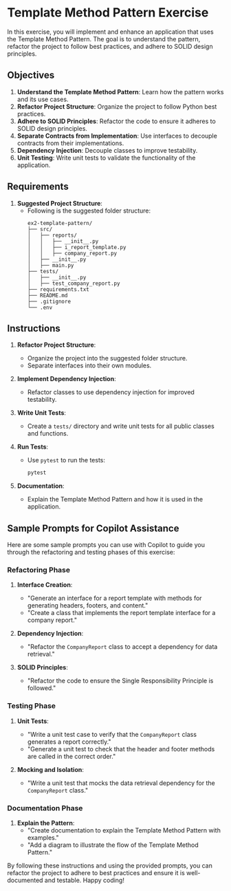 # Template Method Pattern Exercise

In this exercise, you will implement and enhance an application that uses the Template Method Pattern. The goal is to understand the pattern, refactor the project to follow best practices, and adhere to SOLID design principles.

## Objectives

1. **Understand the Template Method Pattern**: Learn how the pattern works and its use cases.
2. **Refactor Project Structure**: Organize the project to follow Python best practices.
3. **Adhere to SOLID Principles**: Refactor the code to ensure it adheres to SOLID design principles.
4. **Separate Contracts from Implementation**: Use interfaces to decouple contracts from their implementations.
5. **Dependency Injection**: Decouple classes to improve testability.
6. **Unit Testing**: Write unit tests to validate the functionality of the application.

## Requirements

1. **Suggested Project Structure**:
   - Following is the suggested folder structure:
     ```
     ex2-template-pattern/
     ├── src/
     │   ├── reports/
     │   │   ├── __init__.py
     │   │   ├── i_report_template.py
     │   │   ├── company_report.py
     │   ├── __init__.py
     │   ├── main.py
     ├── tests/
     │   ├── __init__.py
     │   ├── test_company_report.py
     ├── requirements.txt
     ├── README.md
     ├── .gitignore
     └── .env
     ```


## Instructions

1. **Refactor Project Structure**:
   - Organize the project into the suggested folder structure.
   - Separate interfaces into their own modules.

2. **Implement Dependency Injection**:
   - Refactor classes to use dependency injection for improved testability.

3. **Write Unit Tests**:
   - Create a `tests/` directory and write unit tests for all public classes and functions.

4. **Run Tests**:
   - Use `pytest` to run the tests:
     ```bash
     pytest
     ```

5. **Documentation**:
   - Explain the Template Method Pattern and how it is used in the application.

## Sample Prompts for Copilot Assistance

Here are some sample prompts you can use with Copilot to guide you through the refactoring and testing phases of this exercise:

### Refactoring Phase
1. **Interface Creation**:
   - "Generate an interface for a report template with methods for generating headers, footers, and content."
   - "Create a class that implements the report template interface for a company report."

2. **Dependency Injection**:
   - "Refactor the `CompanyReport` class to accept a dependency for data retrieval."

3. **SOLID Principles**:
   - "Refactor the code to ensure the Single Responsibility Principle is followed."

### Testing Phase
1. **Unit Tests**:
   - "Write a unit test case to verify that the `CompanyReport` class generates a report correctly."
   - "Generate a unit test to check that the header and footer methods are called in the correct order."

2. **Mocking and Isolation**:
   - "Write a unit test that mocks the data retrieval dependency for the `CompanyReport` class."

### Documentation Phase
1. **Explain the Pattern**:
   - "Create documentation to explain the Template Method Pattern with examples."
   - "Add a diagram to illustrate the flow of the Template Method Pattern."

By following these instructions and using the provided prompts, you can refactor the project to adhere to best practices and ensure it is well-documented and testable. Happy coding!
